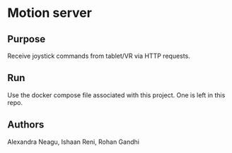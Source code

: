# Motion server

## Purpose
Receive joystick commands from tablet/VR via HTTP requests. 

## Run
Use the docker compose file associated with this project. One is left in this repo. 

## Authors
Alexandra Neagu, Ishaan Reni, Rohan Gandhi

